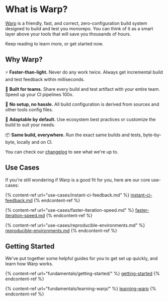 # What is Warp?

[Warp](https://warp.build) is a friendly, fast, and correct, zero-configuration build system designed to build and test you monorepo. You can think of it as a smart layer above your tools that will save you thousands of hours.

Keep reading to learn more, or get started now.

## Why Warp?

⚡️ **Faster-than-light.** Never do any work twice. Always get incremental build and test feedback within milliseconds.

🤝 **Built for teams.** Share every build and test artifact with your entire team. Speed up your CI pipelines 100x.

🍰 **No setup, no hassle.** All build configuration is derived from sources and other tools config files.&#x20;

🧰 **Adaptable by default.** Use ecosystem best practices or customize the build to suit your needs.

📦 **Same build, everywhere.** Run the exact same builds and tests, byte-by-byte, locally and on CI.

You can check our [changelog](changelog.md) to see what we're up to.

## Use Cases

If you're still wondering if Warp is a good fit for you, here are our core use-cases:

{% content-ref url="use-cases/instant-ci-feedback.md" %}
[instant-ci-feedback.md](use-cases/instant-ci-feedback.md)
{% endcontent-ref %}

{% content-ref url="use-cases/faster-iteration-speed.md" %}
[faster-iteration-speed.md](use-cases/faster-iteration-speed.md)
{% endcontent-ref %}

{% content-ref url="use-cases/reproducible-environments.md" %}
[reproducible-environments.md](use-cases/reproducible-environments.md)
{% endcontent-ref %}

## Getting Started

We've put together some helpful guides for you to get set up quickly, and learn how Warp works.

{% content-ref url="fundamentals/getting-started/" %}
[getting-started](fundamentals/getting-started/)
{% endcontent-ref %}

{% content-ref url="fundamentals/learning-warp/" %}
[learning-warp](fundamentals/learning-warp/)
{% endcontent-ref %}
